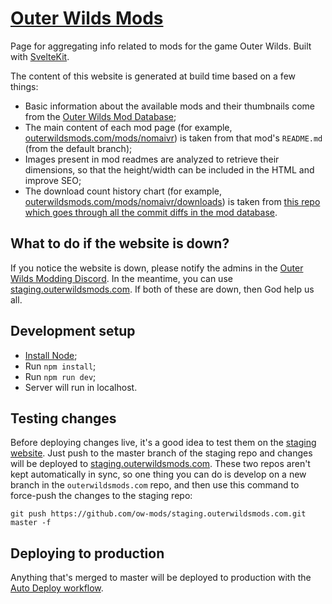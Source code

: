 # [Outer Wilds Mods](https://outerwildsmods.com/)

Page for aggregating info related to mods for the game Outer Wilds. Built with [SvelteKit](https://kit.svelte.dev/).

The content of this website is generated at build time based on a few things:

- Basic information about the available mods and their thumbnails come from the [Outer Wilds Mod Database](https://github.com/ow-mods/ow-mod-db);
- The main content of each mod page (for example, [outerwildsmods.com/mods/nomaivr](https://outerwildsmods.com/mods/nomaivr/)) is taken from that mod's `README.md` (from the default branch);
- Images present in mod readmes are analyzed to retrieve their dimensions, so that the height/width can be included in the HTML and improve SEO;
- The download count history chart (for example, [outerwildsmods.com/mods/nomaivr/downloads](https://outerwildsmods.com/mods/nomaivr/downloads)) is taken from [this repo which goes through all the commit diffs in the mod database](https://github.com/misternebula/OWModDBDownloadCountExtractor).

## What to do if the website is down?

If you notice the website is down, please notify the admins in the [Outer Wilds Modding Discord](https://discord.gg/9vE5aHxcF9). In the meantime, you can use [staging.outerwildsmods.com](https://staging.outerwildsmods.com). If both of these are down, then God help us all.

## Development setup

- [Install Node](https://nodejs.org/en/download/);
- Run `npm install`;
- Run `npm run dev`;
- Server will run in localhost.

## Testing changes

Before deploying changes live, it's a good idea to test them on the [staging website](https://github.com/ow-mods/staging.outerwildsmods.com). Just push to the master branch of the staging repo and changes will be deployed to [staging.outerwildsmods.com](https://staging.outerwildsmods.com). These two repos aren't kept automatically in sync, so one thing you can do is develop on a new branch in the `outerwildsmods.com` repo, and then use this command to force-push the changes to the staging repo:

```
git push https://github.com/ow-mods/staging.outerwildsmods.com.git master -f
```

## Deploying to production

Anything that's merged to master will be deployed to production with the [Auto Deploy workflow](https://github.com/ow-mods/outerwildsmods.com/actions/workflows/auto-deploy.yml).
